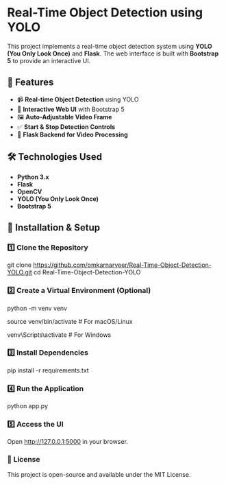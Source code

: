# Real-Time Object Detection using YOLO

This project implements a real-time object detection system using **YOLO (You Only Look Once)** and **Flask**. The web interface is built with **Bootstrap 5** to provide an interactive UI.

## 🚀 Features
- 📹 **Real-time Object Detection** using YOLO
- 🎨 **Interactive Web UI** with Bootstrap 5
- 🖼️ **Auto-Adjustable Video Frame**
- ✅ **Start & Stop Detection Controls**
- 🔄 **Flask Backend for Video Processing**

## 🛠️ Technologies Used
- **Python 3.x**
- **Flask**
- **OpenCV**
- **YOLO (You Only Look Once)**
- **Bootstrap 5**


## 🔧 Installation & Setup

### 1️⃣ **Clone the Repository**
git clone https://github.com/omkarnarveer/Real-Time-Object-Detection-YOLO.git
cd Real-Time-Object-Detection-YOLO

### 2️⃣ **Create a Virtual Environment (Optional)**

python -m venv venv

source venv/bin/activate  # For macOS/Linux

venv\Scripts\activate     # For Windows

### 3️⃣ **Install Dependencies**

pip install -r requirements.txt

### 4️⃣ **Run the Application**

python app.py

### 5️⃣ **Access the UI**
Open http://127.0.0.1:5000 in your browser.

### 📜 **License**
This project is open-source and available under the MIT License.
